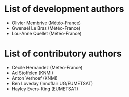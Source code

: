 # List of development authors
* Olivier Membrive (Météo-France)
* Gwenaël Le Bras (Météo-France)
* Lou-Anne Quellet (Météo-France)

# List of contributory authors
* Cécile Hernandez (Météo-France)
* Ad Stoffelen (KNMI)
* Anton Verhoef (KNMI)
* Ben Loveday (Innoflair UG/EUMETSAT)
* Hayley Evers-King (EUMETSAT)